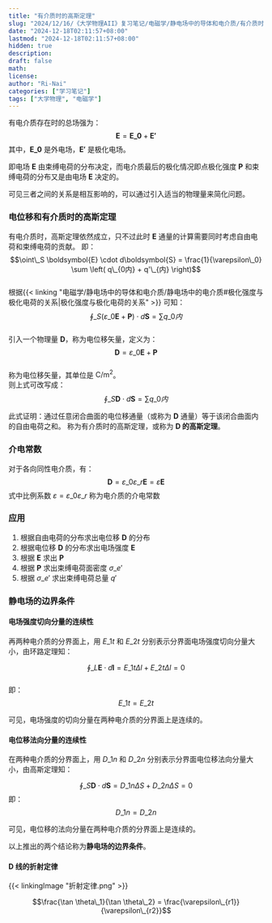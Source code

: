 ```yaml
---
title: "有介质时的高斯定理"
slug: "2024/12/16/《大学物理AII》复习笔记/电磁学/静电场中的导体和电介质/有介质时的高斯定理"
date: "2024-12-18T02:11:57+08:00"
lastmod: "2024-12-18T02:11:57+08:00"
hidden: true
description:
draft: false
math:
license:
author: "Ri-Nai"
categories: ["学习笔记"]
tags: ["大学物理", "电磁学"]
---
```

有电介质存在时的总场强为：
$$\boldsymbol{E}=\boldsymbol{E\_0}+\boldsymbol{E'}$$
其中，$\boldsymbol{E\_0}$ 是外电场，$\boldsymbol{E'}$ 是极化电场。

即电场 $\boldsymbol{E}$ 由束缚电荷的分布决定，而电介质最后的极化情况即点极化强度 $\boldsymbol{P}$ 和束缚电荷的分布又是由电场 $\boldsymbol{E}$ 决定的。

可见三者之间的关系是相互影响的，可以通过引入适当的物理量来简化问题。

### 电位移和有介质时的高斯定理
有电介质时，高斯定理依然成立，只不过此时 $\boldsymbol{E}$ 通量的计算需要同时考虑自由电荷和束缚电荷的贡献。
即：  
$$\oint\_S \boldsymbol{E} \cdot d\boldsymbol{S} = \frac{1}{\varepsilon\_0} \sum \left( q\_{0内} + q'\_{内} \right)$$  
根据{{< linking "电磁学/静电场中的导体和电介质/静电场中的电介质#极化强度与极化电荷的关系|极化强度与极化电荷的关系" >}}
可知：
$$\oint\_S (\varepsilon\_0 \boldsymbol{E} + \boldsymbol{P}) \cdot d\boldsymbol{S} = \sum q\_{0内}$$  
引入一个物理量 $\boldsymbol{D}$，称为电位移矢量，定义为： 
$$\boldsymbol{D} = \varepsilon\_0 \boldsymbol{E} + \boldsymbol{P}$$  
称为电位移矢量，其单位是 $\mathrm{C/m^2}$。  
则上式可改写成：  
$$\oint\_S \boldsymbol{D} \cdot d\boldsymbol{S} = \sum q\_{0内}$$  

此式证明：通过任意闭合曲面的电位移通量（或称为 $\boldsymbol{D}$ 通量）等于该闭合曲面内的自由电荷之和。
称为有介质时的高斯定理，或称为 **$\boldsymbol{D}$ 的高斯定理**。

### 介电常数
对于各向同性电介质，有：
$$\boldsymbol{D} = \varepsilon\_0 \varepsilon\_r \boldsymbol{E} = \varepsilon \boldsymbol{E}$$ 
式中比例系数 $\varepsilon = \varepsilon\_0 \varepsilon\_r$ 称为电介质的介电常数

### 应用
1. 根据自由电荷的分布求出电位移 $\boldsymbol{D}$ 的分布
2. 根据电位移 $\boldsymbol{D}$ 的分布求出电场强度 $\boldsymbol{E}$
3. 根据 $\boldsymbol{E}$ 求出 $\boldsymbol{P}$
4. 根据 $\boldsymbol{P}$ 求出束缚电荷面密度 $\sigma\_e'$
5. 根据 $\sigma\_e'$ 求出束缚电荷总量 $q'$

### 静电场的边界条件 

#### 电场强度切向分量的连续性
再两种电介质的分界面上，用 $E\_{1t}$ 和 $E\_{2t}$ 分别表示分界面电场强度切向分量大小，由环路定理知：

$$\oint\_L \boldsymbol{E} \cdot d\boldsymbol{l} = E\_{1t} \Delta l + E\_{2t} \Delta l = 0$$  
即：
$$E\_{1t} = E\_{2t}$$

可见，电场强度的切向分量在两种电介质的分界面上是连续的。

#### 电位移法向分量的连续性
在两种电介质的分界面上，用 $D\_{1n}$ 和 $D\_{2n}$ 分别表示分界面电位移法向分量大小，由高斯定理知：

$$\oint\_S \boldsymbol{D} \cdot d\boldsymbol{S} = D\_{1n} \Delta S + D\_{2n} \Delta S = 0$$
即：
$$D\_{1n} = D\_{2n}$$

可见，电位移的法向分量在两种电介质的分界面上是连续的。

以上推出的两个结论称为**静电场的边界条件**。

#### $\boldsymbol{D}$ 线的折射定律

{{< linkingImage "折射定律.png" >}}

$$\frac{\tan \theta\_1}{\tan \theta\_2} = \frac{\varepsilon\_{r1}}{\varepsilon\_{r2}}$$
